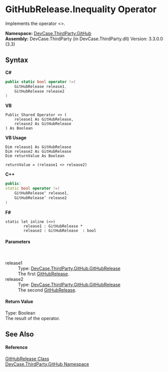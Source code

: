 # GitHubRelease.Inequality Operator 
 

Implements the operator <>.

**Namespace:**&nbsp;<a href="N_DevCase_ThirdParty_GitHub">DevCase.ThirdParty.GitHub</a><br />**Assembly:**&nbsp;DevCase.ThirdParty (in DevCase.ThirdParty.dll) Version: 3.3.0.0 (3.3)

## Syntax

**C#**<br />
``` C#
public static bool operator !=(
	GitHubRelease release1,
	GitHubRelease release2
)
```

**VB**<br />
``` VB
Public Shared Operator <> ( 
	release1 As GitHubRelease,
	release2 As GitHubRelease
) As Boolean
```

**VB Usage**<br />
``` VB Usage
Dim release1 As GitHubRelease
Dim release2 As GitHubRelease
Dim returnValue As Boolean

returnValue = (release1 <> release2)
```

**C++**<br />
``` C++
public:
static bool operator !=(
	GitHubRelease^ release1, 
	GitHubRelease^ release2
)
```

**F#**<br />
``` F#
static let inline (<>)
        release1 : GitHubRelease * 
        release2 : GitHubRelease  : bool
```


#### Parameters
&nbsp;<dl><dt>release1</dt><dd>Type: <a href="T_DevCase_ThirdParty_GitHub_GitHubRelease">DevCase.ThirdParty.GitHub.GitHubRelease</a><br />The first <a href="T_DevCase_ThirdParty_GitHub_GitHubRelease">GitHubRelease</a>.</dd><dt>release2</dt><dd>Type: <a href="T_DevCase_ThirdParty_GitHub_GitHubRelease">DevCase.ThirdParty.GitHub.GitHubRelease</a><br />The second <a href="T_DevCase_ThirdParty_GitHub_GitHubRelease">GitHubRelease</a>.</dd></dl>

#### Return Value
Type: Boolean<br />The result of the operator.

## See Also


#### Reference
<a href="T_DevCase_ThirdParty_GitHub_GitHubRelease">GitHubRelease Class</a><br /><a href="N_DevCase_ThirdParty_GitHub">DevCase.ThirdParty.GitHub Namespace</a><br />